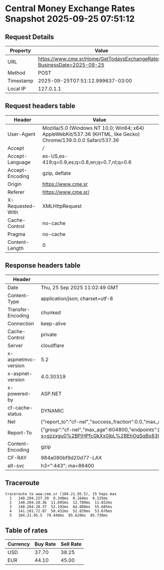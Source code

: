 # Central Money Exchange Rates Snapshot 2025-09-25 07:51:12
## Request Details

| Property | Value |
|----------|-------|
| URL | https://www.cme.sr/Home/GetTodaysExchangeRates/?BusinessDate=2025-09-25 |
| Method | POST |
| Timestamp | 2025-09-25T07:51:12.999637-03:00 |
| Local IP | 127.0.1.1 |
    
## Request headers table

| Header | Value |
|--------|-------|
| User-Agent | Mozilla/5.0 (Windows NT 10.0; Win64; x64) AppleWebKit/537.36 (KHTML, like Gecko) Chrome/139.0.0.0 Safari/537.36 |
| Accept | */* |
| Accept-Language | es-US,es-419;q=0.9,es;q=0.8,en;q=0.7,nl;q=0.6 |
| Accept-Encoding | gzip, deflate |
| Origin | https://www.cme.sr |
| Referer | https://www.cme.sr/ |
| X-Requested-With | XMLHttpRequest |
| Cache-Control | no-cache |
| Pragma | no-cache |
| Content-Length | 0 |

    
## Response headers table
| Header | Value |
|--------|-------|
| Date | Thu, 25 Sep 2025 11:02:49 GMT |
| Content-Type | application/json; charset=utf-8 |
| Transfer-Encoding | chunked |
| Connection | keep-alive |
| Cache-Control | private |
| Server | cloudflare |
| x-aspnetmvc-version | 5.2 |
| x-aspnet-version | 4.0.30319 |
| x-powered-by | ASP.NET |
| cf-cache-status | DYNAMIC |
| Nel | {"report_to":"cf-nel","success_fraction":0.0,"max_age":604800} |
| Report-To | {"group":"cf-nel","max_age":604800,"endpoints":[{"url":"https://a.nel.cloudflare.com/report/v4?s=gzzxgu0%2BPjHPfcGkXx0jbL%2BEhOqSqBs83CQ%2BjiGFK6OpMxY3HwiP67TKqP9Z0ph9q7ONpOCoZMVJZCbQa4wf5b8rB%2B3DADlqEqo%3D"}]} |
| Content-Encoding | gzip |
| CF-RAY | 984a080bf9d20d77-LAX |
| alt-svc | h3=":443"; ma=86400 |

## Traceroute 

```
traceroute to www.cme.sr (104.21.95.5), 15 hops max
  1   140.204.227.39  0.348ms  0.164ms  0.135ms 
  2   140.204.28.36  11.695ms  12.789ms  11.652ms 
  3   140.204.28.37  52.192ms  64.808ms  55.685ms 
  4   141.101.72.87  50.432ms  52.839ms  53.676ms 
  5   104.21.95.5  79.449ms  85.620ms  85.730ms 

```


## Table of rates

| Currency | Buy Rate | Sell Rate |
|----------|----------|-----------|
| USD | 37.70 | 38.25 |
| EUR | 44.10 | 45.00 |
